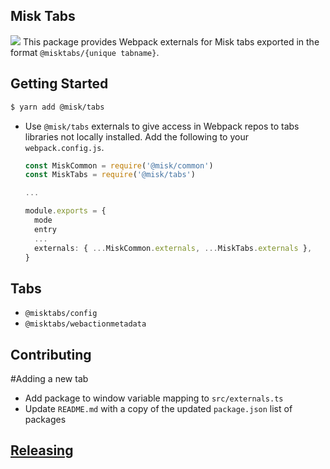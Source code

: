 Misk Tabs
---
![](https://raw.githubusercontent.com/square/misk/master/misk.png)
This package provides Webpack externals for Misk tabs exported in the format `@misktabs/{unique tabname}`.

Getting Started
---
```bash
$ yarn add @misk/tabs
```

- Use `@misk/tabs` externals to give access in Webpack repos to tabs libraries not locally installed. Add the following to your `webpack.config.js`.
  
  ```Typescript
  const MiskCommon = require('@misk/common')
  const MiskTabs = require('@misk/tabs')

  ...

  module.exports = {
    mode
    entry
    ...
    externals: { ...MiskCommon.externals, ...MiskTabs.externals },
  }

  ```

Tabs
---
- `@misktabs/config`
- `@misktabs/webactionmetadata`

Contributing
---
#Adding a new tab
- Add package to window variable mapping to `src/externals.ts`
- Update `README.md` with a copy of the updated `package.json` list of packages

[Releasing](https://github.com/square/misk/blob/master/misk/web/%40misk/RELEASING.md)
---